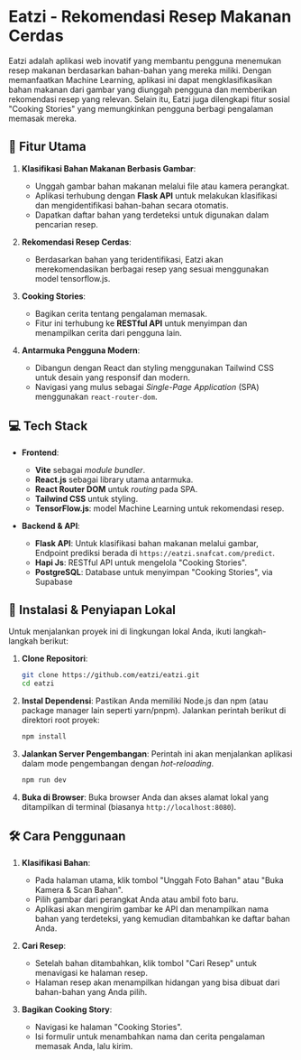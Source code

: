 # Eatzi - Rekomendasi Resep Makanan Cerdas

Eatzi adalah aplikasi web inovatif yang membantu pengguna menemukan resep makanan berdasarkan bahan-bahan yang mereka miliki. Dengan memanfaatkan Machine Learning, aplikasi ini dapat mengklasifikasikan bahan makanan dari gambar yang diunggah pengguna dan memberikan rekomendasi resep yang relevan. Selain itu, Eatzi juga dilengkapi fitur sosial "Cooking Stories" yang memungkinkan pengguna berbagi pengalaman memasak mereka.

## 🌟 Fitur Utama

1.  **Klasifikasi Bahan Makanan Berbasis Gambar**:
    * Unggah gambar bahan makanan melalui file atau kamera perangkat.
    * Aplikasi terhubung dengan **Flask API** untuk melakukan klasifikasi dan mengidentifikasi bahan-bahan secara otomatis.
    * Dapatkan daftar bahan yang terdeteksi untuk digunakan dalam pencarian resep.

2.  **Rekomendasi Resep Cerdas**:
    * Berdasarkan bahan yang teridentifikasi, Eatzi akan merekomendasikan berbagai resep yang sesuai menggunakan model tensorflow.js.

3.  **Cooking Stories**:
    * Bagikan cerita tentang pengalaman memasak.
    * Fitur ini terhubung ke **RESTful API** untuk menyimpan dan menampilkan cerita dari pengguna lain.

4.  **Antarmuka Pengguna Modern**:
    * Dibangun dengan React dan styling menggunakan Tailwind CSS untuk desain yang responsif dan modern.
    * Navigasi yang mulus sebagai *Single-Page Application* (SPA) menggunakan `react-router-dom`.

## 💻 Tech Stack

* **Frontend**:
    * **Vite** sebagai *module bundler*.
    * **React.js** sebagai library utama antarmuka.
    * **React Router DOM** untuk *routing* pada SPA.
    * **Tailwind CSS** untuk styling.
    * **TensorFlow.js**: model Machine Learning untuk rekomendasi resep.

* **Backend & API**:
    * **Flask API**: Untuk klasifikasi bahan makanan melalui gambar, Endpoint prediksi berada di `https://eatzi.snafcat.com/predict`.
    * **Hapi Js**: RESTful API untuk mengelola "Cooking Stories".
    * **PostgreSQL**: Database untuk menyimpan "Cooking Stories", via Supabase

## 🚀 Instalasi & Penyiapan Lokal

Untuk menjalankan proyek ini di lingkungan lokal Anda, ikuti langkah-langkah berikut:

1.  **Clone Repositori**:
    ```bash
    git clone https://github.com/eatzi/eatzi.git
    cd eatzi
    ```

2.  **Instal Dependensi**:
    Pastikan Anda memiliki Node.js dan npm (atau package manager lain seperti yarn/pnpm). Jalankan perintah berikut di direktori root proyek:
    ```bash
    npm install
    ```

3.  **Jalankan Server Pengembangan**:
    Perintah ini akan menjalankan aplikasi dalam mode pengembangan dengan *hot-reloading*.
    ```bash
    npm run dev
    ```

4.  **Buka di Browser**:
    Buka browser Anda dan akses alamat lokal yang ditampilkan di terminal (biasanya `http://localhost:8080`).

## 🛠️ Cara Penggunaan

1.  **Klasifikasi Bahan**:
    * Pada halaman utama, klik tombol "Unggah Foto Bahan" atau "Buka Kamera & Scan Bahan".
    * Pilih gambar dari perangkat Anda atau ambil foto baru.
    * Aplikasi akan mengirim gambar ke API dan menampilkan nama bahan yang terdeteksi, yang kemudian ditambahkan ke daftar bahan Anda.

2.  **Cari Resep**:
    * Setelah bahan ditambahkan, klik tombol "Cari Resep" untuk menavigasi ke halaman resep.
    * Halaman resep akan menampilkan hidangan yang bisa dibuat dari bahan-bahan yang Anda pilih.

3.  **Bagikan Cooking Story**:
    * Navigasi ke halaman "Cooking Stories".
    * Isi formulir untuk menambahkan nama dan cerita pengalaman memasak Anda, lalu kirim.
